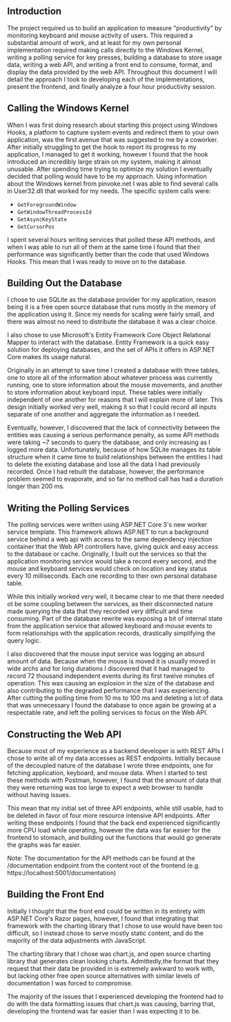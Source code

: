 
## Introduction

The project required us to build an application to measure "productivity" by monitoring keyboard and mouse activity of users. This required a substantial amount of work, and at least for my own personal implementation required making calls directly to the Windows Kernel, writing a polling service for key presses, building a database to store usage data, writing a web API, and writing a front end to consume, format, and display the data provided by the web API. Throughout this document I will detail the approach I took to developing each of the implementations, present the frontend, and finally analyze a four hour productivity session.


## Calling the Windows Kernel

When I was first doing research about starting this project using Windows Hooks, a platform to capture system events and redirect them to your own application, was the first avenue that was suggested to me by a coworker. After initially struggling to get the hook to report its progress to my application, I managed to get it working, however I found that the hook introduced an incredibly large strain on my system, making it almost unusable. After spending time trying to optimize my solution I eventually decided that polling would have to be my approach. Using information about the Windows kernel from pinvoke.net I was able to find several calls in User32.dll that worked for my needs. The specific system calls were:
 - `GetForegroundWindow` 
 - `GetWindowThreadProcessId`
 - `GetAsyncKeyState`
 - `GetCursorPos`

I spent several hours writing services that polled these API methods, and when I was able to run all of them at the same time I found that their performance was significantly better than the code that used Windows Hooks. This mean that I was ready to move on to the database.

## Building Out the Database

I chose to use SQLite as the database provider for my application, reason being it is a free open source database that runs mostly in the memory of the application using it. Since my needs for scaling were fairly small, and there was almost no need to distribute the database it was a clear choice.

I also chose to use Microsoft's Entity Framework Core Object Relational Mapper to interact with the database. Entity Framework is a quick easy solution for deploying databases, and the set of APIs it offers in ASP.NET Core makes its usage natural.

Originally in an attempt to save time I created a database with three tables, one to store all of the information about whatever process was currently running, one to store information about the mouse movements, and another to store information about keyboard input. These tables were initially independent of one another for reasons that I will explain more of later. This design initially worked very well, making it so that I could record all inputs separate of one another and aggregate the information as I needed. 

Eventually, however, I discovered that the lack of connectivity between the entities was causing a serious performance penalty, as some API methods were taking ~7 seconds to query the database, and only increasing as I logged more data. Unfortunately, because of how SQLite manages its table structure when it came time to build relationships between the entities I had to delete the existing database and lose all the data I had previously recorded. Once I had rebuilt the database, however, the performance problem seemed to evaporate, and so far no method call has had a duration longer than 200 ms.

## Writing the Polling Services

The polling services were written using ASP.NET Core 3's new worker service template. This framework allows ASP.NET to run a background service behind a web api with access to the same dependency injection container that the Web API controllers have, giving quick and easy access to the database or cache. Originally, I built out the services so that the application monitoring service would take a record every second, and the mouse and keyboard services would check on location and key status every 10 milliseconds. Each one recording to their own personal database table. 

While this initially worked very well, it became clear to me that there needed ot be some coupling between the services, as their disconnected nature made querying the data that they recorded very difficult and time consuming. Part of the database rewrite was exposing a bit of internal state from the application service that allowed keyboard and mouse events to form relationships with the application records, drastically simplifying the query logic.

I also discovered that the mouse input service was logging an absurd amount of data. Because when the mouse is moved it is usually moved in wide archs and for long durations I discovered that it had managed to record 72 thousand independent events during its first twelve minutes of operation. This was causing an explosion in the size of the database and also contributing to the degraded performance that I was experiencing. After cutting the polling time from 10 ms to 100 ms and deleting a lot of data that was unnecessary I found the database to once again be growing at a respectable rate, and left the polling services to focus on the Web API.

## Constructing the Web API

Because most of my experience as a backend developer is with REST APIs I chose to write all of my data accesses as REST endpoints. Initially because of the decoupled nature of the database I wrote three endpoints, one for fetching application, keyboard, and mouse data. When I started to test these methods with Postman, however, I found that the amount of data that they were returning was too large to expect a web browser to handle without having issues. 

This mean that my initial set of three API endpoints, while still usable, had to be deleted in favor of four more resource intensive API endpoints. After writing these endpoints I found that the back end experienced significantly more CPU load while operating, however the data was far easier for the frontend to stomach, and building out the functions that would go generate the graphs was far easier.

Note: The documentation for the API methods can be found at the /documentation endpoint from the content root of the frontend (e.g. https://localhost:5001/documentation)

## Building the Front End

Initially I thought that the front end could be written in its entirety with ASP.NET Core's Razor pages, however, I found that integrating that framework with the charting library that I chose to use would have been too difficult, so I instead chose to serve mostly static content, and do the majority of the data adjustments with JavaScript. 

The charting library that I chose was chart.js, and open source charting library that generates clean looking charts. Admittedly,the format that they request that their data be provided in is extremely awkward to work with, but lacking other free open source alternatives with similar levels of documentation I was forced to compromise.

The majority of the issues that I experienced developing the frontend had to do with the data formatting issues that chart.js was causing, barring that, developing the frontend was far easier than I was expecting it to be. 